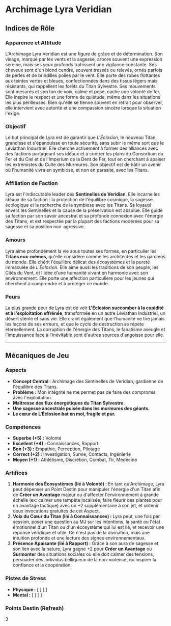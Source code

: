 # Archimage Lyra Veridian

## Indices de Rôle

### Apparence et Attitude
L'Archimage Lyra Veridian est une figure de grâce et de détermination. Son visage, marqué par les vents et la sagesse, arbore souvent une expression sereine, mais ses yeux profonds trahissent une vigilance constante. Ses cheveux sont d'un blond cendré, souvent tressés ou relevés, ornés parfois de perles et de brindilles polies par le vent. Elle porte des robes flottantes aux teintes vertes et bleues, confectionnées dans des tissus légers mais résistants, qui rappellent les forêts du Titan Sylvestre. Ses mouvements sont mesurés et son ton de voix, calme et posé, cache une volonté de fer. Elle inspire le respect et une forme de quiétude, même dans les situations les plus périlleuses. Bien qu'elle se tienne souvent en retrait pour observer, elle intervient avec autorité et une compassion sincère lorsque la situation l'exige.

### Objectif
Le but principal de Lyra est de garantir que *L'Éclosion*, le nouveau Titan, grandisse et s'épanouisse en toute sécurité, sans subir le même sort que le Léviathan Industriel. Elle cherche activement à former des alliances avec des factions partageant ses idéaux et à contrer les plans du Consortium du Fer et du Ciel et de l'Imperium de la Dent de Fer, tout en cherchant à apaiser les extrémistes du Culte des Murmures. Son objectif est de bâtir un avenir où l'humanité vivra en symbiose, et non en parasite, avec les Titans.

### Affiliation de Faction
Lyra est l'indiscutable leader des **Sentinelles de Veridian**. Elle incarne les idéaux de sa faction : la protection de l'équilibre cosmique, la sagesse écologique et la recherche de la symbiose avec les Titans. Sa loyauté envers les Sentinelles et la cause de la préservation est absolue. Elle guide sa faction par son savoir ancestral et sa profonde connexion avec l'énergie des Titans, et est respectée par la plupart des factions modérées pour sa sagesse et sa position non-agressive.

### Amours
Lyra aime profondément la vie sous toutes ses formes, en particulier les **Titans eux-mêmes**, qu'elle considère comme les architectes et les gardiens du monde. Elle chérit l'équilibre délicat des écosystèmes et la pureté immaculée de *L'Éclosion*. Elle aime aussi les traditions de son peuple, les Cités du Vent, et l'idée d'une humanité vivant en harmonie avec son environnement. Elle porte une affection particulière pour les jeunes qui cherchent à comprendre et à protéger ce monde.

### Peurs
La plus grande peur de Lyra est de voir **L'Éclosion succomber à la cupidité et à l'exploitation effrénée**, transformée en un autre Léviathan Industriel, un désert stérile et sans vie. Elle craint également que l'humanité ne tire jamais les leçons de ses erreurs, et que le cycle de destruction se répète éternellement. La corruption de l'énergie des Titans, le fanatisme aveugle et l'impuissance face à l'inévitable sont d'autres sources d'angoisse pour elle.

---

## Mécaniques de Jeu

### Aspects

*   **Concept Central :** Archimage des Sentinelles de Veridian, gardienne de l'équilibre des Titans.
*   **Problème :** Mon intégrité ne me permet pas de faire des compromis avec l'exploitation.
*   **Maîtresse des flux énergétiques du Titan Sylvestre.**
*   **Une sagesse ancestrale puisée dans les murmures des géants.**
*   **Le cœur de L'Éclosion bat en moi, fragile et pur.**

### Compétences

*   **Superbe (+5) :** Volonté
*   **Excellent (+4) :** Connaissances, Rapport
*   **Bon (+3) :** Empathie, Perception, Pilotage
*   **Correct (+2) :** Investigation, Survie, Contacts, Ingénierie
*   **Moyen (+1) :** Athlétisme, Discrétion, Combat, Tir, Médecine

### Artifices

1.  **Harmonie des Écosystèmes (lié à Volonté) :** En tant qu'Archimage, Lyra peut dépenser un Point Destin pour manipuler l'énergie d'un Titan afin de **Créer un Avantage** majeur ou d'affecter l'environnement à grande échelle (ex: calmer une tempête localisée, faire fleurir des plantes pour un avantage tactique) avec un +2 supplémentaire à son jet, et obtenir deux invocations gratuites de cet Aspect.
2.  **Voix du Cœur du Titan (lié à Connaissances) :** Lyra peut, une fois par session, poser une question au MJ sur les intentions, la santé ou l'état émotionnel d'un Titan ou d'un écosystème qui lui est lié, et recevoir une réponse véridique et utile. Ce n'est pas de la divination, mais une intuition profonde et une lecture des signes environnementaux.
3.  **Présence Apaisante (lié à Rapport) :** Grâce à son aura de sagesse et son lien avec la nature, Lyra gagne +2 pour **Créer un Avantage** ou **Surmonter** des situations sociales où elle doit calmer des tensions, persuader des individus belliqueux de la non-violence, ou inspirer la confiance et la coopération.

### Pistes de Stress

*   **Physique :** [ ] [ ]
*   **Mental :** [ ] [ ]

### Points Destin (Refresh)

3